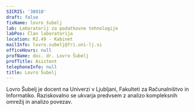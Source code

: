 ```yaml
---
SICRIS: '30918'
draft: false
fixName: lovro_šubelj
lab: Laboratorij za podatkovne tehnologije
labPos: Član laboratorija
location: R2.49 - Kabinet
mailInfo: lovro.subelj@fri.uni-lj.si
officeHours: null
profName: doc. dr. Lovro Šubelj
profTitle: Asistent
telephoneInfo: null
title: Lovro Šubelj
---
```



Lovro Šubelj je docent na Univerzi v Ljubljani, Fakulteti za Računalništvo in Informatiko.
Raziskovalno se ukvarja predvsem z analizo kompleksnih omrežij in analizo povezav.